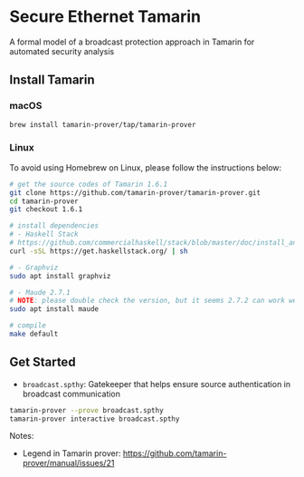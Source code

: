 # Secure Ethernet Tamarin

A formal model of a broadcast protection approach in Tamarin for automated security analysis

## Install Tamarin

### macOS

```bash
brew install tamarin-prover/tap/tamarin-prover
```

### Linux

To avoid using Homebrew on Linux, please follow the instructions below:

```bash
# get the source codes of Tamarin 1.6.1
git clone https://github.com/tamarin-prover/tamarin-prover.git
cd tamarin-prover
git checkout 1.6.1

# install dependencies
# - Haskell Stack
# https://github.com/commercialhaskell/stack/blob/master/doc/install_and_upgrade.md
curl -sSL https://get.haskellstack.org/ | sh

# - Graphviz
sudo apt install graphviz

# - Maude 2.7.1
# NOTE: please double check the version, but it seems 2.7.2 can work well
sudo apt install maude

# compile
make default
```

## Get Started

- `broadcast.spthy`: Gatekeeper that helps ensure source authentication in broadcast communication

```bash
tamarin-prover --prove broadcast.spthy
tamarin-prover interactive broadcast.spthy
```

Notes:

- Legend in Tamarin prover: <https://github.com/tamarin-prover/manual/issues/21>
